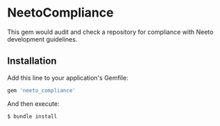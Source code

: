 # NeetoCompliance

This gem would audit and check a repository for compliance with Neeto development guidelines. 

## Installation

Add this line to your application's Gemfile:

```ruby
gem 'neeto_compliance'
```

And then execute:

    $ bundle install

